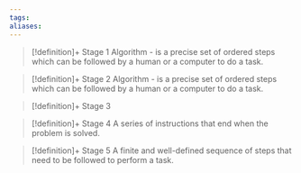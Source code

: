 ```yaml
---
tags:
aliases:
---
```


> [!definition]+ Stage 1
> Algorithm - is a precise set of ordered steps which can be followed by a human or a computer to do a task.

> [!definition]+ Stage 2
> Algorithm - is a precise set of ordered steps which can be followed by a human or a computer to do a task.

> [!definition]+ Stage 3
>

> [!definition]+ Stage 4
> A series of instructions that end when the problem is solved.

> [!definition]+ Stage 5
> A finite and well-defined sequence of steps that need to be followed to perform a task.



